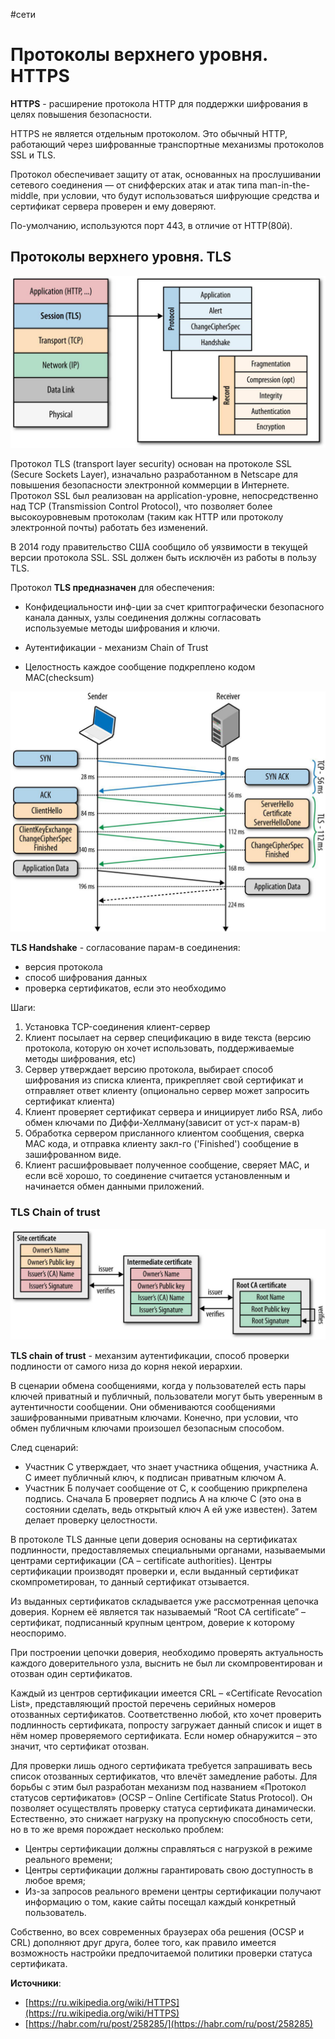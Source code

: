 #сети

# Протоколы верхнего уровня. HTTPS

**HTTPS** - расширение протокола HTTP для поддержки шифрования в целях повышения безопасности.

HTTPS не является отдельным протоколом. Это обычный HTTP, работающий через шифрованные транспортные механизмы протоколов SSL и TLS.

Протокол обеспечивает защиту от атак, основанных на прослушивании сетевого соединения — от снифферских атак и атак типа man-in-the-middle, при условии, что будут использоваться шифрующие средства и сертификат сервера проверен и ему доверяют.

По-умолчанию, используются порт 443, в отличие от HTTP(80й).

## Протоколы верхнего уровня. TLS

![tls](../media/tls.jpg)

Протокол TLS (transport layer security) основан на протоколе SSL (Secure Sockets Layer), изначально разработанном в Netscape для повышения безопасности электронной коммерции в Интернете. Протокол SSL был реализован на application-уровне, непосредственно над TCP (Transmission Control Protocol), что позволяет более высокоуровневым протоколам (таким как HTTP или протоколу электронной почты) работать без изменений.

В 2014 году правительство США сообщило об уязвимости в текущей версии протокола SSL. SSL должен быть исключён из работы в пользу TLS.

Протокол **TLS предназначен** для обеспечения:

- Конфидециальности инф-ции за счет криптографически безопасного канала данных, узлы соединения должны согласовать используемые методы шифрования и ключи.

- Аутентификации - механизм Chain of Trust

- Целостность каждое сообщение подкреплено кодом MAC(checksum)

![tls-handshake](../media/tls-handshakes.jpg)

**TLS Handshake** - согласование парам-в соединения:
- версия протокола
- способ шифрования данных
- проверка сертификатов, если это необходимо

Шаги:
1. Установка TCP-соединения клиент-сервер
2. Клиент посылает на сервер спецификацию в виде текста (версию протокола, которую он хочет использовать, поддерживаемые методы шифрования, etc)
3. Сервер утверждает версию протокола, выбирает способ шифрования из списка клиента, прикрепляет свой сертификат и отправляет ответ клиенту (опционально сервер может запросить сертификат клиента)
4. Клиент проверяет сертификат сервера и инициирует либо RSA, либо обмен ключами по Диффи-Хеллману(зависит от уст-х парам-в)
6. Обработка сервером присланного клиентом сообщения, сверка MAC кода, и отправка клиенту закл-го ('Finished') сообщение в зашифрованном виде.
7. Клиент расшифровывает полученное сообщение, сверяет MAC, и если всё хорошо, то соединение считается установленным и начинается обмен данными приложений.

### TLS Chain of trust

![tls-chian-of-trust](../media/tls-chain-of-trust.jpg)

**TLS chain of trust** - механзим аутентификации, способ проверки подлиности от самого низа до корня некой иерархии.

В сценарии обмена сообщениями, когда у пользователей есть пары ключей приватный и публичный, пользователи могут быть уверенным в аутентичности сообщении. Они обмениваются сообщениями зашифрованными приватным ключами. Конечно, при условии, что обмен публичным ключами произошел безопасным способом.

След сценарий:
- Участник C утверждает, что знает участника общения, участника А. C имеет публичный ключ, к подписан приватным ключом А.
- Участник Б получает сообщение от С, к сообщению прикрпелена подпись. Сначала Б проверяет подпись A на ключе C (это она в состоянии сделать, ведь открытый ключ A ей уже известен). Затем делает проверку целостности.

В протоколе TLS данные цепи доверия основаны на сертификатах подлинности, предоставляемых специальными органами, называемыми центрами сертификации (CA – certificate authorities). Центры сертификации производят проверки и, если выданный сертификат скомпрометирован, то данный сертификат отзывается.

Из выданных сертификатов складывается уже рассмотренная цепочка доверия. Корнем её является так называемый “Root CA certificate” – сертификат, подписанный крупным центром, доверие к которому неоспоримо.

При построении цепочки доверия, необходимо проверять актуальность каждого доверительного узла, выснить не был ли скомпровентирован и отозван один сертификатов.

Каждый из центров сертификации имеется CRL – «Certificate Revocation List», представляющий простой перечень серийных номеров отозванных сертификатов. Соответственно любой, кто хочет проверить подлинность сертификата, попросту загружает данный список и ищет в нём номер проверяемого сертификата. Если номер обнаружится – это значит, что сертификат отозван.

Для проверки лишь одного сертификата требуется запрашивать весь список отозванных сертификатов, что влечёт замедление работы. Для борьбы с этим был разработан механизм под названием «Протокол статусов сертификатов» (OCSP – Online Certificate Status Protocol). Он позволяет осуществлять проверку статуса сертификата динамически. Естественно, это снижает нагрузку на пропускную способность сети, но в то же время порождает несколько проблем:

- Центры сертификации должны справляться с нагрузкой в режиме реального времени;
- Центры сертификации должны гарантировать свою доступность в любое время;
- Из-за запросов реального времени центры сертификации получают информацию о том, какие сайты посещал каждый конкретный пользователь.

Собственно, во всех современных браузерах оба решения (OCSP и CRL) дополняют друг друга, более того, как правило имеется возможность настройки предпочитаемой политики проверки статуса сертификата.

**Источники**:
- [https://ru.wikipedia.org/wiki/HTTPS](https://ru.wikipedia.org/wiki/HTTPS)
- [https://habr.com/ru/post/258285/](https://habr.com/ru/post/258285)
